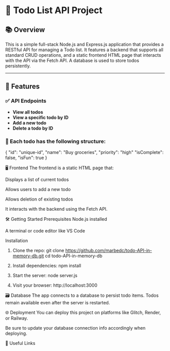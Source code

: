 # 📝 Todo List API Project

## 📚 Overview

This is a simple full-stack Node.js and Express.js application that provides a RESTful API for managing a Todo list. It features a backend that supports all standard CRUD operations, and a static frontend HTML page that interacts with the API via the Fetch API. A database is used to store todos persistently.

---

## 🚀 Features

### ✅ API Endpoints
- **View all todos**
- **View a specific todo by ID**
- **Add a new todo**
- **Delete a todo by ID**

### 🧱 Each todo has the following structure:
{
"id": "unique-id",
"name": "Buy groceries",
"priority": "high"
"isComplete": false,
"isFun": true
}

🖥️ Frontend
The frontend is a static HTML page that:

Displays a list of current todos

Allows users to add a new todo

Allows deletion of existing todos

It interacts with the backend using the Fetch API.

🛠️ Getting Started
Prerequisites
Node.js installed

A terminal or code editor like VS Code

Installation
1. Clone the repo:
git clone https://github.com/marbedc/todo-API-in-memory-db.git
cd todo-API-in-memory-db

2. Install dependencies:
npm install

3. Start the server:
node server.js

4. Visit your browser:
http://localhost:3000

🗃️ Database
The app connects to a database to persist todo items. Todos remain available even after the server is restarted.

🌐 Deployment
You can deploy this project on platforms like Glitch, Render, or Railway.

Be sure to update your database connection info accordingly when deploying.

📎 Useful Links





